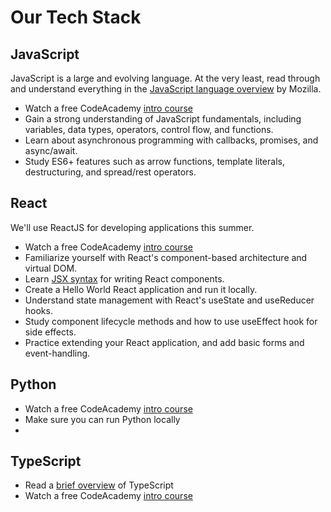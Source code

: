 # Our Tech Stack

## JavaScript
JavaScript is a large and evolving language.  At the very least, read through and understand everything
in the [JavaScript language overview](https://developer.mozilla.org/en-US/docs/Web/JavaScript/Language_overview)
by Mozilla.
- Watch a free CodeAcademy [intro course](https://www.codecademy.com/learn/introduction-to-javascript)
- Gain a strong understanding of JavaScript fundamentals, including variables, data types, operators, control flow, and functions.
- Learn about asynchronous programming with callbacks, promises, and async/await.
- Study ES6+ features such as arrow functions, template literals, destructuring, and spread/rest operators.

## React
We'll use ReactJS for developing applications this summer.
- Watch a free CodeAcademy [intro course](https://www.codecademy.com/learn/learn-react-introduction)
- Familiarize yourself with React's component-based architecture and virtual DOM.
- Learn [JSX syntax](https://react.dev/learn/writing-markup-with-jsx) for writing React components.
- Create a Hello World React application and run it locally.
- Understand state management with React's useState and useReducer hooks.
- Study component lifecycle methods and how to use useEffect hook for side effects.
- Practice extending your React application, and add basic forms and event-handling.

## Python
- Watch a free CodeAcademy [intro course](https://www.codecademy.com/learn/learn-python-3)
- Make sure you can run Python locally
- 

## TypeScript
- Read a [brief overview](https://www.typescriptlang.org/docs/handbook/typescript-in-5-minutes.html) of TypeScript
- Watch a free CodeAcademy [intro course](https://www.codecademy.com/learn/learn-typescript)
